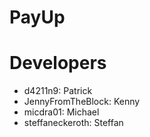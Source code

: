# PayUp

# Developers
- d4211n9: Patrick
- JennyFromTheBlock: Kenny
- micdra01: Michael
- steffaneckeroth: Steffan

